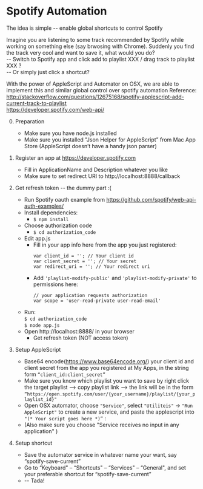  # Spotify Automation
The idea is simple -- enable global shortcuts to control Spotify
      
Imagine you are listening to some track recommended by Spotify while working on something else (say brwosing with Chrome). Suddenly you find the track very cool and want to save it, what would you do?     
-- Switch to Spotify app and click add to playlist XXX / drag track to playlist XXX ?     
-- Or simply just click a shortcut?    

With the power of AppleScript and Automator on OSX, we are able to implement this and similar global control over spotify automation 
Reference:    
http://stackoverflow.com/questions/12675168/spotify-applescript-add-current-track-to-playlist     
https://developer.spotify.com/web-api/  


0. Preparation
    * Make sure you have node.js installed
    *  Make sure you installed "Json Helper for AppleScript” from Mac App Store (AppleScript doesn’t have a handy json parser)
1. Register an app at https://developer.spotify.com
    * Fill in ApplicationName and Description whatever you like
    * Make sure to set redirect URI to http://localhost:8888/callback
2. Get refresh token -- the dummy part :(
    * Run Spotify oauth example from https://github.com/spotify/web-api-auth-examples/
    * Install dependencies:          
        * `$ npm install`
    * Choose authorization code
        * `$ cd authorization_code`
    * Edit app.js
        * Fill in your app info here from the app you just registered:
            ``` 
            var client_id = ''; // Your client id       
            var client_secret = ''; // Your secret         
            var redirect_uri = ''; // Your redirect uri        
            ```
        * Add `'playlist-modify-public'` and `'playlist-modify-private'` to permissions here:
            ```
            // your application requests authorization       
            var scope = 'user-read-private user-read-email'      
            ```
    * Run:                  
        `$ cd authorization_code `       
        `$ node app.js` 
    * Open http://localhost:8888/ in your browser
        * Get refresh token (NOT access token)
3. Setup AppleScript
    * Base64 encode(https://www.base64encode.org/) your client id and client secret from the app you registered at My Apps, in the string form `“client_id:client_secret”` 
    * Make sure you know which playlist you want to save by right click the target playlist –> copy playlist link –> the link will be in the form `“https://open.spotify.com/user/{your_username}/playlist/{your_playlist_id}"`
    * Open OSX automator, choose `"Service"`, select `"Utiliteis"` -> `"Run AppleScript"` to create a new service, and paste the applescript into `"(* Your script goes here *)”` :
    * (Also make sure you choose "Service receives no input in any application" )

4. Setup shortcut
    * Save the automator service in whatever name your want, say “spotify-save-current”
    * Go to “Keyboard" – “Shortcuts" – “Services" – “General", and set your preferable shortcut for “spotify-save-current”
    * -- Tada!

